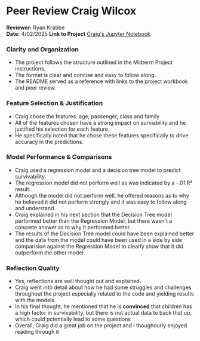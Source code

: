# **Peer Review** Craig Wilcox
**Reviewer:** Ryan Krabbe  
**Date:** 4/02/2025
**Link to Project** [Craig's Jupyter Notebook](https://github.com/s256657/ml_classification_craigwilcox/blob/main/classification_craigwilcox.ipynb)

### Clarity and Organization
- The project follows the structure outlined in the Midterm Project instructions.
- The format is clear and concise and easy to follow along.
- The README served as a reference with links to the project workbook and peer review.

### Feature Selection & Justification
- Craig chose the features: age, passenger, class and family
- All of the features chosen have a strong impact on surviability and he justified his selection for each feature.
- He specifically noted that he chose these features specifically to drive accuracy in the predictions.

### Model Performance & Comparisons
- Craig used a regression model and a decision tree model to predict survivability.
- The regression model did not perform well as was indicated by a -.01 R² result.
- Although the model did not perform well, he offered reasons as to why he believed it did not perform strongly and it was easy to follow along and understand.
- Craig explained in his next section that the Decision Tree model performed better than the Regression Model, but there wasn't a concrete answer as to why it performed better.
- The results of the Decision Tree model could have been explained better and the data from the model could have been used in a side by side comparision against the Regression Model to clearly show that it did outperform the other model.

### Reflection Quality
- Yes, reflections are well thought out and explained.
- Craig went into detail about how he had some struggles and challenges throughout the project especially related to the code and yielding results with the models.
- In his final thought, he mentioned that he is **convinced** that children has a high factor in survivability, but there is not actual data to back that up, which could potentially lead to some questions
- Overall, Craig did a great job on the project and I thoughourly enjoyed reading through it